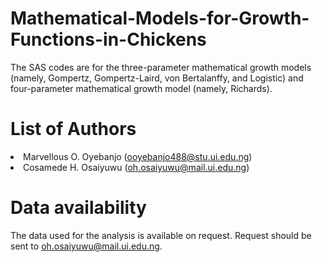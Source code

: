 # Mathematical-Models-for-Growth-Functions-in-Chickens
The SAS codes are for the three-parameter mathematical growth models (namely, Gompertz, Gompertz-Laird, von Bertalanffy, and Logistic) and four-parameter mathematical growth model (namely, Richards).

# List of Authors
<li> Marvellous O. Oyebanjo (<a href="mailto:ooyebanjo488@stu.ui.edu.ng">ooyebanjo488@stu.ui.edu.ng</a></span>)
<li> Cosamede H. Osaiyuwu (<a href="mailto:oh.osaiyuwu@mail.ui.edu.ng">oh.osaiyuwu@mail.ui.edu.ng</a></span>)

# Data availability
The data used for the analysis is available on request. Request should be sent to oh.osaiyuwu@mail.ui.edu.ng.
